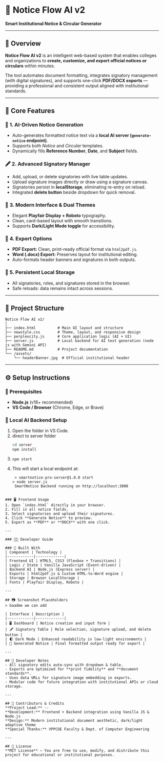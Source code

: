 # 🧠 Notice Flow AI v2
**Smart Institutional Notice & Circular Generator**

---

## 📘 Overview
**Notice Flow AI v2** is an intelligent web-based system that enables colleges and organizations to **create, customize, and export official notices or circulars** within minutes.  

The tool automates document formatting, integrates signatory management (with digital signatures), and supports one-click **PDF/DOCX exports** — providing a professional and consistent output aligned with institutional standards.

---

## 🌟 Core Features  

### 🧾 **1. AI-Driven Notice Generation**
- Auto-generates formatted notice text via a **local AI server (`generate-notice` endpoint)**.
- Supports both *Notice* and *Circular* templates.
- Dynamically fills **Reference Number**, **Date**, and **Subject** fields.

### 🖋️ **2. Advanced Signatory Manager**
- Add, upload, or delete signatories with live table updates.
- Upload signature images directly or draw using a signature canvas.
- Signatories persist in **localStorage**, eliminating re-entry on reload.
- Integrated **delete button** beside dropdown for quick removal.

### 🎨 **3. Modern Interface & Dual Themes**
- Elegant **Playfair Display + Roboto** typography.
- Clean, card-based layout with smooth transitions.
- Supports **Dark/Light Mode toggle** for accessibility.

### 📄 **4. Export Options**
- **PDF Export:** Clean, print-ready official format via `html2pdf.js`.
- **Word (.docx) Export:** Preserves layout for institutional editing.
- Auto-formats header banners and signatures in both outputs.

### 💾 **5. Persistent Local Storage**
- All signatories, roles, and signatures stored in the browser.
- Safe reloads: data remains intact across sessions.

---

## 🧩 Project Structure  

```
Notice Flow AI v2/
│
├── index.html          # Main UI layout and structure
├── newstyle.css        # Theme, layout, and responsive design
├── perplexcity.js      # Core application logic (AI + UI)
├── server.js           # Local backend for AI text generation (node js with Gemini API)
├── README.md           # Project documentation
└── /assets/
    └── headerBanner.jpg  # Official institutional header
```

---

## ⚙️ Setup Instructions  

### 🔧 Prerequisites
- **Node.js** (v16+ recommended)
- **VS Code / Browser** (Chrome, Edge, or Brave)

### 🧠 Local AI Backend Setup  
1. Open the folder in VS Code.  
2. direct to server folder
   ```bash
   cd server
   npm install
   ```
3. ```bash
   npm start
   ```
4. This will start a local endpoint at:  
   ```
    > smartnotice-pro-server@1.0.0 start
   > node server.js
    SmartNotice Backend running on http://localhost:3000    
  ```

### 🖥️ Frontend Usage  
1. Open `index.html` directly in your browser.  
2. Fill in all notice fields.  
3. Select signatories and upload their signatures.  
4. Click **Generate Notice** to preview.  
5. Export as **PDF** or **DOCX** with one click.  

---

### 🧑‍💻 Developer Guide  

### 🧱 Built With  
| Component | Technology |
|------------|-------------|
| Frontend UI | HTML5, CSS3 (Flexbox + Transitions) |
| Logic / State | Vanilla JavaScript (Event-driven) |
| Backend AI | Node.js (Express server) |
| Exports | html2pdf.js & Custom HTML-to-Word engine |
| Storage | Browser LocalStorage |
| Fonts | Playfair Display, Roboto |

---

## 📷 Screenshot Placeholders  
> baadme we can add

| Interface | Description |
|------------|-------------|
| 🖥️ Dashboard | Notice creation and input form |
| 🖋️ Signatory Table | Role selection, signature upload, and delete button |
| 🌓 Dark Mode | Enhanced readability in low-light environments |
| 📄 Generated Notice | Final formatted output ready for export |

---

## 🧰 Developer Notes  
- All signatory edits auto-sync with dropdown & table.  
- Exports are optimized for **print fidelity** and **document standards**.  
- Uses data URLs for signature image embedding in exports.  
- Modular code for future integration with institutional APIs or cloud storage.

---

## 👥 Contributors & Credits  
**Project Lead:** --  
**Development:** Frontend + Backend integration using Vanilla JS & Node.js  
**Design:** Modern institutional document aesthetic, dark/light adaptive theme  
**Special Thanks:** VPPCOE Faculty & Dept. of Computer Engineering  

---

## 📜 License  
**MIT License** — You are free to use, modify, and distribute this project for educational or institutional purposes.
